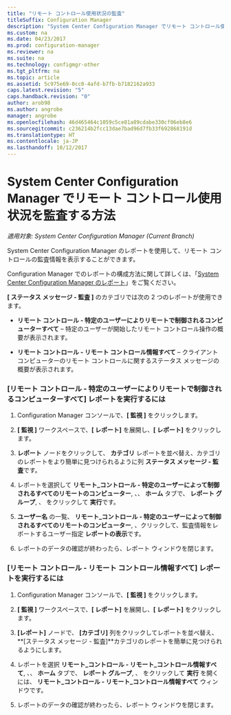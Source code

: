 ```yaml
---
title: "リモート コントロール使用状況の監査"
titleSuffix: Configuration Manager
description: "System Center Configuration Manager でリモート コントロール使用状況を監査します。"
ms.custom: na
ms.date: 04/23/2017
ms.prod: configuration-manager
ms.reviewer: na
ms.suite: na
ms.technology: configmgr-other
ms.tgt_pltfrm: na
ms.topic: article
ms.assetid: 5c975e69-0cc0-4afd-b7fb-b7182162a933
caps.latest.revision: "5"
caps.handback.revision: "0"
author: arob98
ms.author: angrobe
manager: angrobe
ms.openlocfilehash: 46d465464c1059c5ce81a89cdabe330cf06eb8e6
ms.sourcegitcommit: c236214b2fcc13dae7bad96d7fb33f692868191d
ms.translationtype: HT
ms.contentlocale: ja-JP
ms.lasthandoff: 10/12/2017
---
```

# <a name="how-to-audit-remote-control-usage-in-system-center-configuration-manager"></a>System Center Configuration Manager でリモート コントロール使用状況を監査する方法

*適用対象: System Center Configuration Manager (Current Branch)*

System Center Configuration Manager のレポートを使用して、リモート コントロールの監査情報を表示することができます。  

 Configuration Manager でのレポートの構成方法に関して詳しくは、「[System Center Configuration Manager のレポート](../../../../core/servers/manage/reporting.md)」をご覧ください。  

 **[ ステータス メッセージ - 監査 ]** のカテゴリでは次の 2 つのレポートが使用できます。  

-   **リモート コントロール - 特定のユーザーによりリモートで制御されるコンピューターすべて** – 特定のユーザーが開始したリモート コントロール操作の概要が表示されます。  

-   **リモート コントロール - リモート コントロール情報すべて** – クライアント コンピューターのリモート コントロールに関するステータス メッセージの概要が表示されます。  

### <a name="to-run-the-report-remote-control---all-computers-remote-controlled-by-a-specific-user"></a>[リモート コントロール - 特定のユーザーによりリモートで制御されるコンピューターすべて] レポートを実行するには  

1.  Configuration Manager コンソールで、**[ 監視 ]** をクリックします。  

2.  **[ 監視 ]** ワークスペースで、**[ レポート]** を展開し、**[ レポート]** をクリックします。  

3.  **レポート** ノードをクリックして、 **カテゴリ** レポートを並べ替え、カテゴリのレポートをより簡単に見つけられるように列 **ステータス メッセージ - 監査**です。  

4.  レポートを選択して **リモート_コントロール - 特定のユーザーによって制御されるすべてのリモートのコンピューター**, 、、 **ホーム**  タブで、 **レポート グループ**, 、 をクリックして **実行**です。  

5.  **ユーザー名** の一覧、 **リモート_コントロール - 特定のユーザーによって制御されるすべてのリモートのコンピューター**, 、クリックして、監査情報をレポートするユーザー指定 **レポートの表示**です。  

6.  レポートのデータの確認が終わったら、レポート ウィンドウを閉じます。  

### <a name="to-run-the-report-remote-control---all-remote-control-information"></a>[リモート コントロール - リモート コントロール情報すべて] レポートを実行するには  

1.  Configuration Manager コンソールで、**[ 監視 ]** をクリックします。  

2.  **[ 監視 ]** ワークスペースで、**[ レポート]** を展開し、**[ レポート]** をクリックします。  

3.  **[レポート]** ノードで、 **[カテゴリ]** 列をクリックしてレポートを並べ替え、 **[ステータス メッセージ - 監査]**カテゴリのレポートを簡単に見つけられるようにします。  

4.  レポートを選択 **リモート_コントロール - リモート_コントロール情報すべて**, 、、 **ホーム**  タブで、 **レポート グループ**, 、 をクリックして **実行** を開くには、 **リモート_コントロール - リモート_コントロール情報すべて** ウィンドウです。  

5.  レポートのデータの確認が終わったら、レポート ウィンドウを閉じます。  
